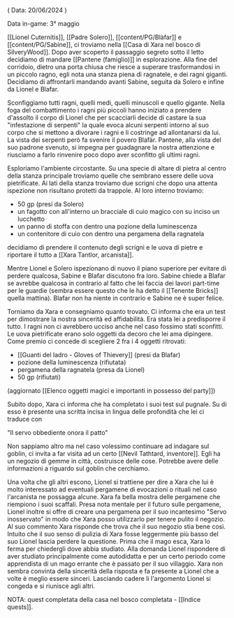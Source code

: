 ( Data: 20/06/2024 )

Data in-game: 3° maggio

[[Lionel Cuternitis]], [[Padre Solero]], [[content/PG/Blàfar]] e [[content/PG/Sabine]], ci troviamo nella [[Casa di Xara nel bosco di SilveryWood]]. Dopo aver scoperto il passaggio segreto sotto il letto decidiamo di mandare [[Pantene (famiglio)]] in esplorazione.
Alla fine del corridoio, dietro una porta chiusa che riesce a superare trasformandosi in un piccolo ragno, egli nota una stanza piena di ragnatele, e dei ragni giganti.
Decidiamo di affrontarli mandando avanti Sabine, seguita da Solero e infine da Lionel e Blafar.

Sconfiggiamo tutti ragni, quelli medi, quelli minuscoli e quello gigante. Nella foga del combattimento i ragni più piccoli hanno iniziato a prendere d'assolto il corpo di Lionel che per scacciarli decide di castare la sua "infestazione di serpenti" la quale evoca alcuni serpenti intorno al suo corpo che si mettono a divorare i ragni e li costringe ad allontanarsi da lui. La vista dei serpenti però fa svenire il povero Blafàr.
Pantene, alla vista del suo padrone svenuto, si impegna per guadagnare la nostra attenzione e riusciamo a farlo rinvenire poco dopo aver sconfitto gli ultimi ragni.

Esploriamo l'ambiente circostante. Su una specie di altare di pietra al centro della stanza principale troviamo quelle che sembrano essere delle uova pietrificate. 
Ai lati della stanza troviamo due scrigni che dopo una attenta ispezione non risultano protetti da trappole.
Al loro interno troviamo:
- 50 gp (presi da Solero)
- un fagotto con all'interno un bracciale di cuio magico con su inciso un lucchetto
- un panno di stoffa con dentro una pozione della luminescenza
- un contenitore di cuio con dentro una pergamena della ragnatela

decidiamo di prendere il contenuto degli scrigni e le uova di pietre e riportare il tutto a [[Xara Tantlor, arcanista]].

Mentre Lionel e Solero ispezionano di nuovo il piano superiore per evitare di perdere qualcosa, Sabine e Blafar discutono fra loro.
Sabine chiede a Blafar se avrebbe qualcosa in contrario al fatto che lei faccia dei lavori part-time per le guardie (sembra essere questo che le ha detto il [[Tenente Bricks]] quella mattina).
Blafar non ha niente in contrario e Sabine ne è super felice.

Torniamo da Xara e consegniamo quanto trovato.
Ci informa che era un test per dimostrare la nostra sincerità ed affidabilità. Era stata lei a predisporre il tutto. I ragni non ci avrebbero ucciso anche nel caso fossimo stati sconfitti.
Le uova pietrificate erano solo oggetti da decoro che lei ama dipingere.
Come premio ci concede di scegliere 2 fra i 4 oggetti ritrovati:

- [[Guanti del ladro - Gloves of Thievery]] (presi da Blafar)
- pozione della luminescenza (rifiutata)
- pergamena della ragnatela (presa da Lionel)
- 50 gp (rifiutati)

(aggiornato [[Elenco oggetti magici e importanti in possesso del party]])

Subito dopo, Xara ci informa che ha completato i suoi test sul pugnale. Su di esso è presente una scritta incisa in lingua delle profondità che lei ci traduce con

"Il servo obbediente onora il patto"

Non sappiamo altro ma nel caso volessimo continuare ad indagare sul goblin, ci invita a far visita ad un certo [[Nevil Tathtard, inventore]]. Egli ha un negozio di gemme in città, costruisce delle cose. Potrebbe avere delle informazioni a riguardo sul goblin che cerchiamo.

Una volta che gli altri escono, Lionel si trattiene per dire a Xara che lui è molto interessato ad eventuali pergamene di evocazioni o rituali nel caso l'arcanista ne possagga alcune.
Xara fa bella mostra delle pergamene che riempiono i suoi scaffali.
Presa nota mentale per il futuro sulle pergamene, Lionel inoltre si offre di creare una pergamena per il suo incantesimo "Servo inosservato" in modo che Xara posso utilizzarlo per tenere pulito il negozio. Al suo commento Xara risponde che trova che il suo negozio stia bene così. 
Intuito che il suo senso di pulizia di Xara fosse leggermente più basso del suo Lionel lascia perdere la questione.
Prima che il mago esca, Xara lo ferma per chiedergli dove abbia studiato. Alla domanda Lionel rispondere di aver studiato principalmente come autodidatta e per un certo periodo come apprendista di un mago errante che è passato per il suo villaggio.
Xara non sembra convinta della sincerità della risposta e fa presente a Lionel che a volte è meglio essere sinceri.
Lasciando cadere li l'argomento Lionel si congeda e si riunisce agli altri.

NOTA: quest completata della casa nel bosco completata - [[Indice quests]].